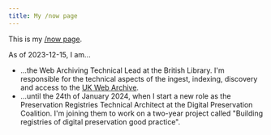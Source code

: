 ```yaml
---
title: My /now page
---
```

This is my [/now page](https://nownownow.com/about).

As of 2023-12-15, I am...

- ...the Web Archiving Technical Lead at the British Library. I'm responsible for the technical aspects of the ingest, indexing, discovery and access to the [UK Web Archive](http://www.webarchive.org.uk/).
- ...until the 24th of January 2024, when I start a new role as the Preservation Registries Technical Architect at the Digital Preservation Coalition.  I'm joining them to work on a two-year project called "Building registries of digital preservation good practice".
